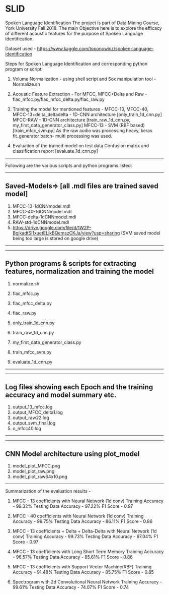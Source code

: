 # SLID
Spoken Language Identification
The project is part of Data Mining Course, York University Fall 2018.
The main Objective here is to explore the efficacy of different acoustic features for the purpose of Spoken Language Identification.

Dataset used - https://www.kaggle.com/toponowicz/spoken-language-identification

Steps for Spoken Language Identification and corresponding python program or script:
1) Volume Normalization - using shell script and Sox manipulation tool - Normalize.sh
2) Acoustic Feature Extraction - For MFCC, MFCC+Delta and Raw - flac_mfcc.py/flac_mfcc_delta.py/flac_raw.py
3) Training the model for mentioned features -
MFCC-13, MFCC-40, MFCC-13+delta_deltadelta - 1D-CNN architecture [only_train_1d_cnn.py]
MFCC-RAW - 1D-CNN architecture [train_raw_1d_cnn.py, my_first_data_generator_class.py]
MFCC-13 - SVM (RBF based) [train_mfcc_svm.py]
As the raw audio was processing heavy, keras fit_generator batch- multi processing was used.

4) Evaluation of the trained model on test data
Confusion matrix and classification report [evaluate_1d_cnn.py]
------------------------------------------------------------------------
Following are the various scripts and python programs listed:

-------------------------------------------------------
Saved-Models=> [all .mdl files are trained saved model]
-------------------------------------------------------
1) MFCC-13-1dCNNmodel.mdl
2) MFCC-40-1dCNNmodel.mdl	
3) MFCC-delta-1dCNNmodel.mdl	
4) RAW-std-1dCNNmodel.mdl	
5) https://drive.google.com/file/d/1W2P-BgjkadtSi1xuetELjkBQemszCKJa/view?usp=sharing (SVM saved model being too large is stored on google drive)

----------------------------------------------------------


----------------------------------------------------------
Python programs & scripts for extracting features, normalization and training the model 
--------------------------------------------------------
1) normalize.sh	

2) flac_mfcc.py
3) flac_mfcc_delta.py	
4) flac_raw.py	

5) only_train_1d_cnn.py	
6) train_raw_1d_cnn.py
7) my_first_data_generator_class.py	
8) train_mfcc_svm.py	

9) evaluate_1d_cnn.py	
--------------------------------------------------------


--------------------------------------------------------
Log files showing each Epoch and the training accuracy and model summary etc.
--------------------------------------------------------
1) output_13_mfcc.log	
2) output_MFCC_delta1.log	
3) output_raw22.log	
4) output_svm_final.log	
5) o_mfcc40.log	
--------------------------------------------------------


--------------------------------------------------------
CNN Model architecture using plot_model
--------------------------------------------------------
1) model_plot_MFCC.png	
2) model_plot_raw.png	
3) model_plot_raw64x10.png	
--------------------------------------------------------

Summarization of the evaluation results - 


1) MFCC - 13 coefficients with Neural Network (1d conv)
Training Accuracy     - 99.32%
Testing Data Accuracy - 97.22%
F1 Score              - 0.97

2) MFCC - 40 coefficients with Neural Network (1d conv)
Training Accuracy     - 99.75%
Testing Data Accuracy - 86.11%
F1 Score              - 0.86

3) MFCC - 13 coefficients + Delta + Delta-Delta with Neural Network (1d conv)
Training Accuracy     - 99.73%
Testing Data Accuracy - 97.04%
F1 Score              - 0.97

4) MFCC - 13 coefficients with Long Short Term Memory 
Training Accuracy     - 96.57%
Testing Data Accuracy - 85.61%
F1 Score              - 0.86

5) MFCC - 13 coefficients with Support Vector Machine(RBF)
Training Accuracy     - 91.48%
Testing Data Accuracy - 85.75%
F1 Score              - 0.85

6) Spectrogram with 2d Convolutional Neural Network
Training Accuracy     - 99.61%
Testing Data Accuracy - 74.07%
F1 Score              - 0.74

